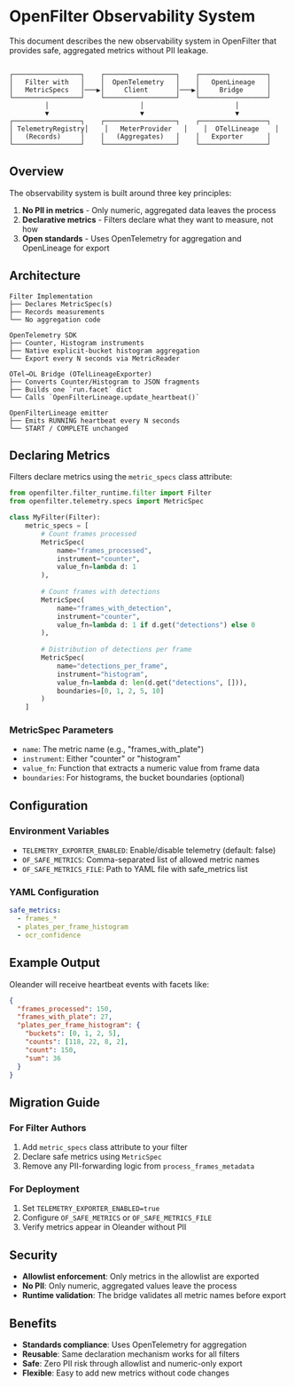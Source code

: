 # OpenFilter Observability System

This document describes the new observability system in OpenFilter that provides safe, aggregated metrics without PII leakage.

```shell

┌─────────────────┐    ┌──────────────────┐    ┌─────────────────┐
│   Filter with   │    │  OpenTelemetry   │    │   OpenLineage   │
│   MetricSpecs   │───▶│     Client       │───▶│     Bridge      │
└─────────────────┘    └──────────────────┘    └─────────────────┘
         │                       │                       │
         ▼                       ▼                       ▼
┌─────────────────┐    ┌──────────────────┐    ┌─────────────────┐
│ TelemetryRegistry│    │   MeterProvider   │    │  OTelLineage    │
│   (Records)     │    │   (Aggregates)   │    │   Exporter      │
└─────────────────┘    └──────────────────┘    └─────────────────┘

```

## Overview

The observability system is built around three key principles:

1. **No PII in metrics** - Only numeric, aggregated data leaves the process
2. **Declarative metrics** - Filters declare what they want to measure, not how
3. **Open standards** - Uses OpenTelemetry for aggregation and OpenLineage for export

## Architecture

```
Filter Implementation
├── Declares MetricSpec(s)
├── Records measurements
└── No aggregation code

OpenTelemetry SDK
├── Counter, Histogram instruments
├── Native explicit-bucket histogram aggregation
└── Export every N seconds via MetricReader

OTel→OL Bridge (OTelLineageExporter)
├── Converts Counter/Histogram to JSON fragments
├── Builds one `run.facet` dict
└── Calls `OpenFilterLineage.update_heartbeat()`

OpenFilterLineage emitter
├── Emits RUNNING heartbeat every N seconds
└── START / COMPLETE unchanged
```

## Declaring Metrics

Filters declare metrics using the `metric_specs` class attribute:

```python
from openfilter.filter_runtime.filter import Filter
from openfilter.telemetry.specs import MetricSpec

class MyFilter(Filter):
    metric_specs = [
        # Count frames processed
        MetricSpec(
            name="frames_processed",
            instrument="counter",
            value_fn=lambda d: 1
        ),
        
        # Count frames with detections
        MetricSpec(
            name="frames_with_detection",
            instrument="counter",
            value_fn=lambda d: 1 if d.get("detections") else 0
        ),
        
        # Distribution of detections per frame
        MetricSpec(
            name="detections_per_frame",
            instrument="histogram",
            value_fn=lambda d: len(d.get("detections", [])),
            boundaries=[0, 1, 2, 5, 10]
        )
    ]
```

### MetricSpec Parameters

- `name`: The metric name (e.g., "frames_with_plate")
- `instrument`: Either "counter" or "histogram"
- `value_fn`: Function that extracts a numeric value from frame data
- `boundaries`: For histograms, the bucket boundaries (optional)

## Configuration

### Environment Variables

- `TELEMETRY_EXPORTER_ENABLED`: Enable/disable telemetry (default: false)
- `OF_SAFE_METRICS`: Comma-separated list of allowed metric names
- `OF_SAFE_METRICS_FILE`: Path to YAML file with safe_metrics list

### YAML Configuration

```yaml
safe_metrics:
  - frames_*
  - plates_per_frame_histogram
  - ocr_confidence
```

## Example Output

Oleander will receive heartbeat events with facets like:

```json
{
  "frames_processed": 150,
  "frames_with_plate": 27,
  "plates_per_frame_histogram": {
    "buckets": [0, 1, 2, 5],
    "counts": [118, 22, 8, 2],
    "count": 150,
    "sum": 36
  }
}
```

## Migration Guide

### For Filter Authors

1. Add `metric_specs` class attribute to your filter
2. Declare safe metrics using `MetricSpec`
3. Remove any PII-forwarding logic from `process_frames_metadata`

### For Deployment

1. Set `TELEMETRY_EXPORTER_ENABLED=true`
2. Configure `OF_SAFE_METRICS` or `OF_SAFE_METRICS_FILE`
3. Verify metrics appear in Oleander without PII

## Security

- **Allowlist enforcement**: Only metrics in the allowlist are exported
- **No PII**: Only numeric, aggregated values leave the process
- **Runtime validation**: The bridge validates all metric names before export

## Benefits

- **Standards compliance**: Uses OpenTelemetry for aggregation
- **Reusable**: Same declaration mechanism works for all filters
- **Safe**: Zero PII risk through allowlist and numeric-only export
- **Flexible**: Easy to add new metrics without code changes 